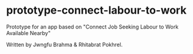 # prototype-connect-labour-to-work
Prototype for an app based on "Connect Job Seeking Labour to Work Available Nearby"

Written by Jwngfu Brahma & Rhitabrat Pokhrel.
